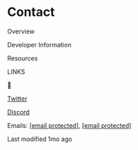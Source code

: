 # Contact



Overview



Developer Information



Resources



LINKS



💬

​[Twitter](https://twitter.com/TheLayer2DAO)​

​[Discord](https://discord.gg/layer2dao)​

Emails: [\[email protected\]](<.gitbook/assets/email protection>), [\[email protected\]](<.gitbook/assets/email protection>)



Last modified 1mo ago
